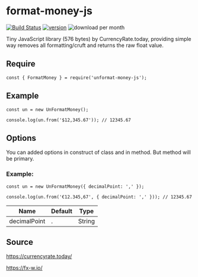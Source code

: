 # format-money-js
[![Build Status](https://travis-ci.org/dejurin/unformat-money-js.svg?branch=master)](https://travis-ci.org/dejurin/unformat-money-js)
[![version](https://img.shields.io/npm/v/unformat-money-js)](https://www.npmjs.com/package/unformat-money-js)
![download per month](https://img.shields.io/npm/dm/unformat-money-js)


Tiny JavaScript library (576 bytes) by CurrencyRate.today, providing simple way removes all formatting/cruft and returns the raw float value.


## Require

```
const { FormatMoney } = require('unformat-money-js');
```

## Example

```
const un = new UnFormatMoney();

console.log(un.from('$12,345.67')); // 12345.67
```

## Options

You can added options in construct of class and in method. But method will be primary.
### Example: 
```
const un = new UnFormatMoney({ decimalPoint: ',' });

console.log(un.from('€12.345,67', { decimalPoint: ',' })); // 12345.67
```

| Name          | Default  | Type    |
|---------------|----------|---------|
| decimalPoint  | .        | String  |

## Source

https://currencyrate.today/

https://fx-w.io/